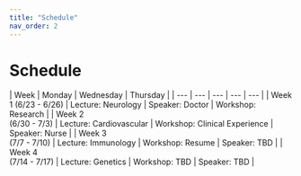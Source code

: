 ```yaml
---
title: "Schedule"
nav_order: 2
---
```

# Schedule


| Week | Monday | Wednesday | Thursday |
| --- | --- | --- | --- | --- |
| Week 1 (6/23 - 6/26) | Lecture: Neurology | Speaker: Doctor | Workshop: Research |
| Week 2<br>(6/30 - 7/3) | Lecture: Cardiovascular | Workshop: Clinical Experience | Speaker: Nurse |
| Week 3<br>(7/7 - 7/10) | Lecture: Immunology | Workshop: Resume | Speaker: TBD |
| Week 4<br>(7/14 - 7/17) | Lecture: Genetics | Workshop: TBD | Speaker: TBD |
